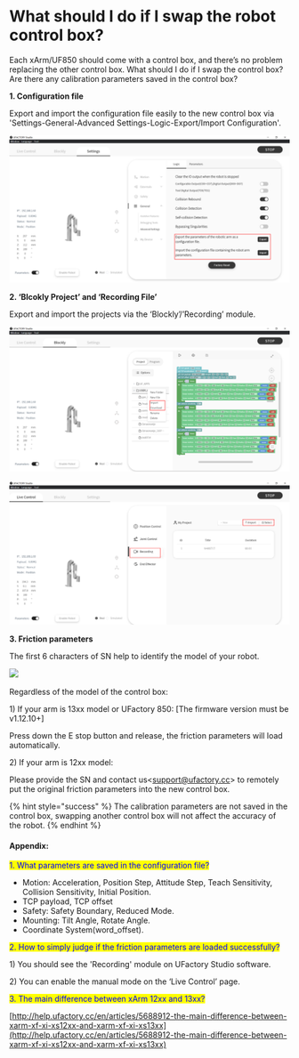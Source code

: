 # What should I do if I swap the robot control box?

Each xArm/UF850 should come with a control box, and there’s no problem replacing the other control box. What should I do if I swap the control box? Are there any calibration parameters saved in the control box?

**1. Configuration file**

Export and import the configuration file easily to the new control box via 'Settings-General-Advanced Settings-Logic-Export/Import Configuration'.

![](<../.gitbook/assets/image (37).png>)

**2. ‘Blcokly Project’ and ‘Recording File’**

Export and import the projects via the ‘Blockly’/’Recording’ module.

![](<../.gitbook/assets/image (1) (1) (1) (1) (1) (1) (1) (1) (1).png>)

![](<../.gitbook/assets/image (2) (1) (1) (1) (1).png>)

**3. Friction parameters**

The first 6 characters of SN help to identify the model of your robot.

[![](https://xarm.intercom-attachments-7.com/i/o/697937435/2470bc27cd92ca2fcbd194d0/aCsnA5kP5ONWK1DqFV4zD5O3Uy7HggbEtGrSSBOvT6\_M0krNv\_K5FlZmTWEAHPwh-cQndz1C38yDrL2I\_pDSawcUfSpy\_Sf9ciXql7vtrBlNhKtygoo78f6jUuu\_QUSsistUzn-gjfDYmR0tXoU\_-hs)](https://xarm.intercom-attachments-7.com/i/o/697937435/2470bc27cd92ca2fcbd194d0/aCsnA5kP5ONWK1DqFV4zD5O3Uy7HggbEtGrSSBOvT6\_M0krNv\_K5FlZmTWEAHPwh-cQndz1C38yDrL2I\_pDSawcUfSpy\_Sf9ciXql7vtrBlNhKtygoo78f6jUuu\_QUSsistUzn-gjfDYmR0tXoU\_-hs)

Regardless of the model of the control box:

1\) If your arm is 13xx model or UFactory 850: \[The firmware version must be v1.12.10+]

Press down the E stop button and release, the friction parameters will load automatically.

2\) If your arm is 12xx model:

Please provide the SN and contact us<[support@ufactory.cc](mailto:support@ufactory.cc)> to remotely put the original friction parameters into the new control box.

{% hint style="success" %}
The calibration parameters are not saved in the control box, swapping another control box will not affect the accuracy of the robot.
{% endhint %}

#### Appendix: <a href="#h_25addac8c1" id="h_25addac8c1"></a>

<mark style="color:blue;">1. What parameters are saved in the configuration file?</mark>

* Motion: Acceleration, Position Step, Attitude Step, Teach Sensitivity, Collision Sensitivity, Initial Position.
* TCP payload, TCP offset
* Safety: Safety Boundary, Reduced Mode.
* Mounting: Tilt Angle, Rotate Angle.
* Coordinate System(word\_offset).

<mark style="color:blue;">2. How to simply judge if the friction parameters are loaded successfully?</mark>

1\) You should see the 'Recording' module on UFactory Studio software.

2\) You can enable the manual mode on the ‘Live Control’ page.

<mark style="color:blue;">3. The main difference between xArm 12xx and 13xx?</mark>

[http://help.ufactory.cc/en/articles/5688912-the-main-difference-between-xarm-xf-xi-xs12xx-and-xarm-xf-xi-xs13xx](http://help.ufactory.cc/en/articles/5688912-the-main-difference-between-xarm-xf-xi-xs12xx-and-xarm-xf-xi-xs13xx)
